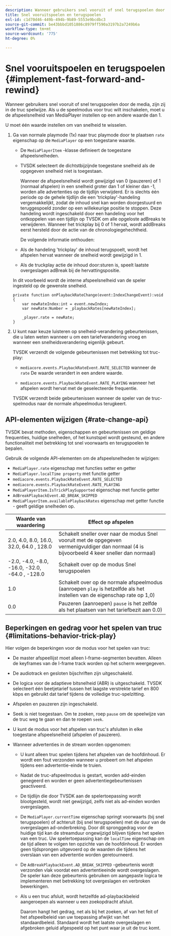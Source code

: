 ```yaml
---
description: Wanneer gebruikers snel vooruit of snel terugspoelen door de media, zijn zij in de truc spelwijze. Als u de speelmodus voor truc wilt inschakelen, moet u de afspeelsnelheid van MediaPlayer instellen op een andere waarde dan 1.
title: Snel vooruitspoelen en terugspoelen
exl-id: c1d70d46-449b-494b-9b89-5553e9bcdbc3
source-git-commit: be43bbbd1051886c8979ff590a3197b2a7249b6a
workflow-type: tm+mt
source-wordcount: '775'
ht-degree: 0%

---
```


# Snel vooruitspoelen en terugspoelen {#implement-fast-forward-and-rewind}

Wanneer gebruikers snel vooruit of snel terugspoelen door de media, zijn zij in de truc spelwijze. Als u de speelmodus voor truc wilt inschakelen, moet u de afspeelsnelheid van MediaPlayer instellen op een andere waarde dan 1.

U moet één waarde instellen om van snelheid te wisselen.

1. Ga van normale playmode (1x) naar truc playmode door te plaatsen `rate` eigenschap op de `MediaPlayer` op een toegestane waarde.

   * De `MediaPlayerItem` -klasse definieert de toegestane afspeelsnelheden.
   * TVSDK selecteert de dichtstbijzijnde toegestane snelheid als de opgegeven snelheid niet is toegestaan.

      Wanneer de afspeelsnelheid wordt gewijzigd van 0 (pauzeren) of 1 (normaal afspelen) in een snelheid groter dan 1 of kleiner dan -1, worden alle advertenties op de tijdlijn verwijderd. Er is slechts één periode op de gehele tijdlijn die een &#39;trickplay&#39;-handeling vergemakkelijkt, zodat de inhoud snel kan worden doorgestuurd en teruggespoeld zonder op een willekeurige positie te stoppen. Deze handeling wordt ingeschakeld door een handeling voor het ontkoppelen van een tijdlijn op TVSDK om alle opgeloste adBreaks te verwijderen. Wanneer het trickplay bij 0 of 1 hervat, wordt addBreaks eerst hersteld door de actie van de chronologiegehechtheid.

      De volgende informatie onthouden:

   * Als de handeling &#39;trickplay&#39; de inhoud terugspoelt, wordt het afspelen hervat wanneer de snelheid wordt gewijzigd in 1.
   * Als de truckplay actie de inhoud door:sturen is, speelt laatste overgeslagen adBreak bij de hervattingspositie.

   In dit voorbeeld wordt de interne afspeelsnelheid van de speler ingesteld op de gewenste snelheid.

   ```
   private function onPlaybackRateChange(event:IndexChangeEvent):void { 
       var newRateIndex:int = event.newIndex; 
       var newRate:Number = _playbackRates[newRateIndex]; 
   
       _player.rate = newRate; 
   } 
   ```

1. U kunt naar keuze luisteren op snelheid-verandering gebeurtenissen, die u laten weten wanneer u om een tariefverandering vroeg en wanneer een snelheidsverandering eigenlijk gebeurt.

   TVSDK verzendt de volgende gebeurtenissen met betrekking tot truc-play:

   * `mediacore.events.PlaybackRateEvent.RATE_SELECTED` wanneer de `rate` De waarde verandert in een andere waarde.

   * `mediacore.events.PlaybackRateEvent.RATE_PLAYING` wanneer het afspelen wordt hervat met de geselecteerde frequentie.

   TVSDK verzendt beide gebeurtenissen wanneer de speler van de truc-spelmodus naar de normale afspeelmodus terugkeert.

## API-elementen wijzigen {#rate-change-api}

TVSDK bevat methoden, eigenschappen en gebeurtenissen om geldige frequenties, huidige snelheden, of het kunstspel wordt gesteund, en andere functionaliteit met betrekking tot snel voorwaarts en terugspoelen te bepalen.

Gebruik de volgende API-elementen om de afspeelsnelheden te wijzigen:

* `MediaPlayer.rate` eigenschap met functies setter en getter
* `MediaPlayer.localTime property` met functie getter
* `mediacore.events.PlaybackRateEvent.RATE_SELECTED`
* `mediacore.events.PlaybackRateEvent.RATE_PLAYING`
* `MediaPlayerItem.IsTrickPlaySupported` eigenschap met functie getter
* `AdBreakPlaybackEvent.AD_BREAK_SKIPPED`
* `MediaPlayerItem.availablePlaybackRates` eigenschap met getter functie - geeft geldige snelheden op.

| Waarde van waardering | Effect op afspelen |
|---|---|
| 2.0, 4.0, 8.0, 16.0, 32.0, 64.0  , 128.0 | Schakelt sneller over naar de modus Snel vooruit met de opgegeven vermenigvuldiger dan normaal (4 is bijvoorbeeld 4 keer sneller dan normaal) |
| -2.0, -4.0, -8.0, -16.0, -32.0, -64.0  , -128.0 | Schakelt over op de modus Snel terugspoelen |
| 1.0 | Schakelt over op de normale afspeelmodus (aanroepen `play` is hetzelfde als het instellen van de eigenschap rate op 1,0) |
| 0.0 | Pauzeren (aanroepen) `pause` is het zelfde als het plaatsen van het tariefbezit aan 0.0) |

## Beperkingen en gedrag voor het spelen van truc {#limitations-behavior-trick-play}

Hier volgen de beperkingen voor de modus voor het spelen van truc:

* De master afspeellijst moet alleen I-frame-segmenten bevatten. Alleen de keyframes van de I-frame track worden op het scherm weergegeven.
* De audiotrack en gesloten bijschriften zijn uitgeschakeld.
* De logica voor de adaptieve bitsnelheid (ABR) is uitgeschakeld. TVSDK selecteert één beetjetarief tussen het laagste verstrekte tarief en 800 kbps en gebruikt dat tarief tijdens de volledige truc-spelzitting.
* Afspelen en pauzeren zijn ingeschakeld.
* Seek is niet toegestaan. Om te zoeken, roep `pause` om de speelwijze van de truc weg te gaan en dan te roepen `seek`.

* U kunt de modus voor het afspelen van truc&#39;s afsluiten in elke toegestane afspeelsnelheid (afspelen of pauzeren).
* Wanneer advertenties in de stream worden opgenomen:

   * U kunt alleen truc spelen tijdens het afspelen van de hoofdinhoud. Er wordt een fout verzonden wanneer u probeert om het afspelen tijdens een advertentie-einde te truien.
   * Nadat de truc-afspeelmodus is gestart, worden add-einden genegeerd en worden er geen advertentiegebeurtenissen geactiveerd.
   * De tijdlijn die door TVSDK aan de spelertoepassing wordt blootgesteld, wordt niet gewijzigd, zelfs niet als ad-einden worden overgeslagen.
   * De `MediaPlayer.currentTime` eigenschap springt voorwaarts (bij snel terugspoelen) of achteruit (bij snel terugspoelen) met de duur van de overgeslagen ad-onderbreking. Door dit spronggedrag voor de huidige tijd kan de streamduur ongewijzigd blijven tijdens het spelen van een truc. Uw spelertoepassing kan de `localTime` eigenschap om de tijd alleen te volgen ten opzichte van de hoofdinhoud. Er worden geen tijdsprongen uitgevoerd op de waarden die tijdens het overslaan van een advertentie worden geretourneerd.

   * De `AdBreakPlaybackEvent.AD_BREAK_SKIPPED` -gebeurtenis wordt verzonden vlak voordat een advertentieeinde wordt overgeslagen. De speler kan deze gebeurtenis gebruiken om aangepaste logica te implementeren met betrekking tot overgeslagen en verbroken bewerkingen.
   * Als u een truc afsluit, wordt hetzelfde ad-playbackbeleid aangeroepen als wanneer u een zoekopdracht afsluit.

      Daarom hangt het gedrag, net als bij het zoeken, af van het feit of het afspeelbeleid van uw toepassing afwijkt van het standaardbeleid. Standaard wordt het laatste overgeslagen en afgebroken geluid afgespeeld op het punt waar je uit de truc komt.
